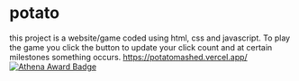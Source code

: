 # potato
this project is a website/game coded using html, css and javascript. To play the game you click the button to update your click count and at certain milestones something occurs. https://potatomashed.vercel.app/ [![Athena Award Badge](https://img.shields.io/endpoint?url=https%3A%2F%2Faward.athena.hackclub.com%2Fapi%2Fbadge)](https://award.athena.hackclub.com?utm_source=readme)
